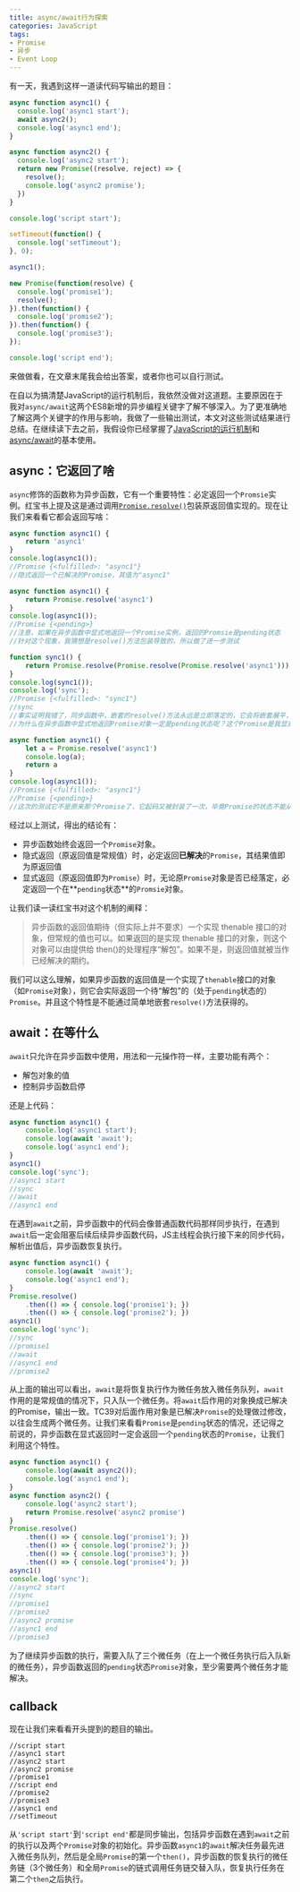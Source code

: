 ```yaml
---
title: async/await行为探索
categories: JavaScript
tags:
- Promise 
- 异步
- Event Loop
---
```


有一天，我遇到这样一道读代码写输出的题目：

```js
async function async1() {
  console.log('async1 start');
  await async2();
  console.log('async1 end');
}

async function async2() {
  console.log('async2 start');
  return new Promise((resolve, reject) => {
    resolve();
    console.log('async2 promise');
  })
}

console.log('script start');

setTimeout(function() {
  console.log('setTimeout');
}, 0);

async1();

new Promise(function(resolve) {
  console.log('promise1');
  resolve();
}).then(function() {
  console.log('promise2');
}).then(function() {
  console.log('promise3');
});

console.log('script end');
```

来做做看，在文章末尾我会给出答案，或者你也可以自行测试。

在自以为搞清楚JavaScript的运行机制后，我依然没做对这道题。主要原因在于我对`async/await`这两个ES8新增的异步编程关键字了解不够深入。为了更准确地了解这两个关键字的作用与影响，我做了一些输出测试，本文对这些测试结果进行总结。在继续读下去之前，我假设你已经掌握了[JavaScript的运行机制](https://mogomec.github.io/blog/blogs/JS/JS_Event_Loop.html)和[async/await](https://developer.mozilla.org/zh-CN/docs/Learn/JavaScript/Asynchronous/Async_await)的基本使用。

## async：它返回了啥

`async`修饰的函数称为异步函数，它有一个重要特性：必定返回一个`Promsie`实例。红宝书上提及这是通过调用[`Promise.resolve()`](https://developer.mozilla.org/zh-CN/docs/Web/JavaScript/Reference/Global_Objects/Promise/resolve)包装原返回值实现的。现在让我们来看看它都会返回写啥：

```js
async function async1() {
    return 'async1'
}
console.log(async1());
//Promise {<fulfilled>: "async1"}
//隐式返回一个已解决的Promise，其值为"async1"

async function async1() {
    return Promise.resolve('async1')
}
console.log(async1());
//Promise {<pending>}
//注意，如果在异步函数中显式地返回一个Promise实例，返回的Promsie是pending状态
//针对这个现象，我猜想是resolve()方法包装导致的，所以做了进一步测试

function sync1() {
    return Promise.resolve(Promise.resolve(Promise.resolve('async1')))
}
console.log(sync1());
console.log('sync');
//Promise {<fulfilled>: "sync1"}
//sync
//事实证明我错了，同步函数中，嵌套的resolve()方法永远是立即落定的，它会将嵌套展平，最终返回最深层的Promise对象，这个对象可能是pending状态
//为什么在异步函数中显式地返回Promise对象一定是pending状态呢？这个Promise是我显式返回的那个吗？

async function async1() {
    let a = Promise.resolve('async1')
    console.log(a);
    return a
}
console.log(async1());
//Promise {<fulfilled>: "async1"}   
//Promise {<pending>}
//这次的测试它不是原来那个Promise了，它起码又被封装了一次，毕竟Promise的状态不能从fulfilled变回pending
```

经过以上测试，得出的结论有：

- 异步函数始终会返回一个`Promise`对象。
- 隐式返回（原返回值是常规值）时，必定返回**已解决**的`Promise`，其结果值即为原返回值
- 显式返回（原返回值即为`Promise`）时，无论原`Promise`对象是否已经落定，必定返回一个在**`pending`状态**的`Promsie`对象。

让我们读一读红宝书对这个机制的阐释：

> 异步函数的返回值期待（但实际上并不要求）一个实现 thenable 接口的对象，但常规的值也可以。如果返回的是实现 thenable 接口的对象，则这个对象可以由提供给 then()的处理程序“解包”。如果不是，则返回值就被当作已经解决的期约。

我们可以这么理解，如果异步函数的返回值是一个实现了`thenable`接口的对象（如`Promise`对象），则它会实际返回一个待“解包”的（处于`pending`状态的）`Promise`。并且这个特性是不能通过简单地嵌套`resolve()`方法获得的。

## await：在等什么

`await`只允许在异步函数中使用，用法和一元操作符一样，主要功能有两个：

- 解包对象的值
- 控制异步函数启停

还是上代码：
```js
async function async1() {
    console.log('async1 start');
    console.log(await 'await');
    console.log('async1 end');
}
async1()
console.log('sync');
//async1 start
//sync
//await
//async1 end
```
在遇到`await`之前，异步函数中的代码会像普通函数代码那样同步执行，在遇到`await`后一定会阻塞后续后续异步函数代码，JS主线程会执行接下来的同步代码，解析出值后，异步函数恢复执行。
```js
async function async1() {
    console.log(await 'await');
    console.log('async1 end');
}
Promise.resolve()
    .then(() => { console.log('promise1'); })
    .then(() => { console.log('promise2'); })
async1()
console.log('sync');
//sync
//promise1
//await
//async1 end
//promise2
```
从上面的输出可以看出，`await`是将恢复执行作为微任务放入微任务队列，`await`作用的是常规值的情况下，只入队一个微任务。将`await`后作用的对象换成已解决的Promise，输出一致。TC39对后面作用对象是已解决`Promise`的处理做过修改，以往会生成两个微任务。让我们来看看`Promise`是`pending`状态的情况，还记得之前说的，异步函数在显式返回时一定会返回一个`pending`状态的`Promise`，让我们利用这个特性。

```js
async function async1() {
    console.log(await async2());
    console.log('async1 end');
}
async function async2() {
    console.log('async2 start');
    return Promise.resolve('async2 promise')
}
Promise.resolve()
    .then(() => { console.log('promise1'); })
    .then(() => { console.log('promise2'); })
    .then(() => { console.log('promise3'); })
    .then(() => { console.log('promise4'); })
async1()
console.log('sync');
//async2 start
//sync
//promise1
//promise2
//async2 promise
//async1 end
//promise3
```

为了继续异步函数的执行，需要入队了三个微任务（在上一个微任务执行后入队新的微任务），异步函数返回的`pending`状态`Promise`对象，至少需要两个微任务才能解决。

## callback

现在让我们来看看开头提到的题目的输出。

```
//script start
//async1 start
//async2 start
//async2 promise
//promise1
//script end
//promise2
//promise3
//async1 end
//setTimeout
```

从`'script start'`到`'script end'`都是同步输出，包括异步函数在遇到`await`之前的执行以及两个`Promise`对象的初始化。异步函数`async1`的`await`解决任务最先进入微任务队列，然后是全局`Promise`的第一个`then()`，异步函数的恢复执行的微任务链（3个微任务）和全局`Promise`的链式调用任务链交替入队，恢复执行任务在第二个`then`之后执行。

